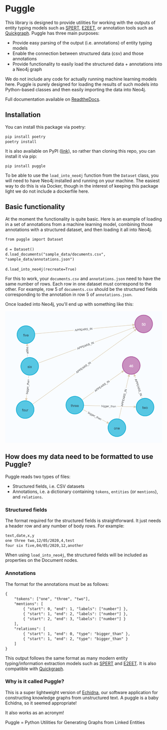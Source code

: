 # Puggle

This library is designed to provide utilities for working with the outputs of entity typing models such as [SPERT](https://github.com/lavis-nlp/spert/), [E2EET](https://github.com/Michael-Stewart-Webdev/e2e-entity-typing), or annotation tools such as [Quickgraph](https://quickgraph.tech/). Puggle has three main purposes:

-   Provide easy parsing of the output (i.e. annotations) of entity typing models
-   Enable the connection between structured data (csv) and those annotations
-   Provide functionality to easily load the structured data + annotations into a Neo4j graph

We do not include any code for actually running machine learning models here. Puggle is purely designed for loading the results of such models into Python-based classes and then easily importing the data into Neo4j.

Full documentation available on [ReadtheDocs](https://puggle.readthedocs.io/en/latest/).

## Installation

You can install this package via poetry:

    pip install poetry
    poetry install

It is also available on PyPI ([link](https://pypi.org/project/puggle/)), so rather than cloning this repo, you can install it via pip:

    pip install puggle

To be able to use the `load_into_neo4j` function from the `Dataset` class, you will need to have Neo4j installed and running on your machine. The easiest way to do this is via Docker, though in the interest of keeping this package light we do not include a dockerfile here.

## Basic functionality

At the moment the functionality is quite basic. Here is an example of loading in a set of annotations from a machine learning model, combining those annotations with a structured dataset, and then loading it all into Neo4j.

    from puggle import Dataset

    d = Dataset()
    d.load_documents("sample_data/documents.csv", "sample_data/annotations.json")

    d.load_into_neo4j(recreate=True)

For this to work, your `documents.csv` and `annotations.json` need to have the same number of rows. Each row in one dataset must correspond to the other. For example, row 5 of `documents.csv` should be the structured fields corresponding to the annotation in row 5 of `annotations.json`.

Once loaded into Neo4j, you'll end up with something like this:

![image of the graph](https://github.com/nlp-tlp/puggle/blob/main/graph.png?raw=true)

## How does my data need to be formatted to use Puggle?

Puggle reads two types of files:

-   Structured fields, i.e. CSV datasets
-   Annotations, i.e. a dictionary containing `tokens`, `entities` (or `mentions`), and `relations`.

### Structured fields

The format required for the structured fields is straightforward. It just needs a header row and any number of body rows. For example:

    text,date,x,y
    one three two,12/05/2020,4,test
    four six five,04/05/2020,12,another

When using `load_into_neo4j`, the structured fields will be included as properties on the Document nodes.

### Annotations

The format for the annotations must be as follows:

    {
        "tokens": ["one", "three", "two"],
        "mentions": [
            { "start": 0, "end": 1, "labels": ["number"] },
            { "start": 1, "end": 2, "labels": ["number"] },
            { "start": 2, "end": 3, "labels": ["number"] }
        ],
        "relations": [
            { "start": 1, "end": 0, "type": "bigger_than" },
            { "start": 1, "end": 2, "type": "bigger_than" }
        ]
    }

This output follows the same format as many modern entity typing/information extraction models such as [SPERT](https://github.com/lavis-nlp/spert/) and [E2EET](https://github.com/Michael-Stewart-Webdev/e2e-entity-typing). It is also compatible with [Quickgraph](https://quickgraph.tech/).

### Why is it called Puggle?

This is a super lightweight version of [Echidna](https://github.com/nlp-tlp/mwo2kg-and-echidna), our software application for constructing knowledge graphs from unstructured text. A puggle is a baby Echidna, so it seemed appropriate!

It also works as an acronym!

Puggle = Python Utilities for Generating Graphs from Linked Entities
